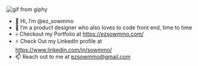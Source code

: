  
![gif from giphy](https://media.giphy.com/media/bpmNf92LmkoMw/giphy.gif)

- 👋 Hi, I’m @ez_sowmmo
- 👀 I’m a product designer who also loves to code front end, time to time
- 💀 Checkout my Portfolio at https://ezsowmmo.com/
- ⚡ Check Out my LinkedIn profile at https://www.linkedin.com/in/sowmmo/
- 📫 Reach out to me at ezsowmmo@gmail.com
 


<!---
ezsowmmo/ezsowmmo is a ✨ special ✨ repository because its `README.md` (this file) appears on your GitHub profile.
You can click the Preview link to take a look at your changes.
--->
